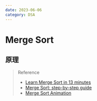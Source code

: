 ```yaml
---
date: 2023-06-06
category: DSA
---
```


# Merge Sort

## 原理

> Reference
> - [Learn Merge Sort in 13 minutes](https://youtu.be/3j0SWDX4AtU)
> - [Merge Sort: step-by-step guide](https://youtu.be/e5ik2UGjHBk)
> - [Merge Sort Animation](https://youtube.com/shorts/dZhFmu19N9U?feature=share)
